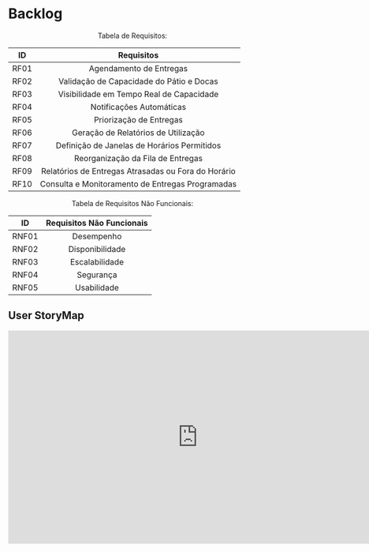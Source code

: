 # Backlog

<center>
Tabela de Requisitos: 

|    **ID**   |      **Requisitos**          |
| :-----: |    :-----------------: |
|    RF01   |   Agendamento de Entregas   |
|    RF02   |    Validação de Capacidade do Pátio e Docas   |
|    RF03   |    Visibilidade em Tempo Real de Capacidade   |
|    RF04   |   Notificações Automáticas   |
|    RF05   |    Priorização de Entregas   |
|    RF06   |    Geração de Relatórios de Utilização   |
|    RF07   |    Definição de Janelas de Horários Permitidos  |
|    RF08   |    Reorganização da Fila de Entregas   |
|    RF09   |    Relatórios de Entregas Atrasadas ou Fora do Horário   |
|    RF10   |    Consulta e Monitoramento de Entregas Programadas |

Tabela de Requisitos Não Funcionais: 

|    **ID**   |      **Requisitos Não Funcionais**          |
| :-----: |    :-----------------: |
|    RNF01   |    Desempenho   |
|    RNF02   |    Disponibilidade   |
|    RNF03   |    Escalabilidade   |
|    RNF04   |    Segurança  |
|    RNF05   |    Usabilidade   |

</center>

## User StoryMap
 
<center>
<iframe width="768" height="432" src="https://miro.com/app/live-embed/uXjVLciuDJ0=/?moveToViewport=-50983,1092,46663,17800&embedId=448542009468" frameborder="0" scrolling="no" allow="fullscreen; clipboard-read; clipboard-write" allowfullscreen></iframe>
</center>
